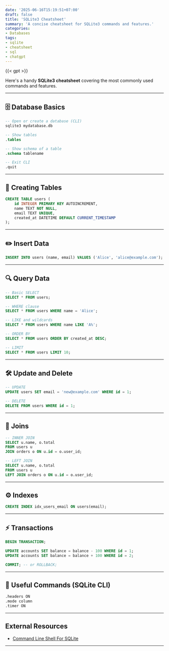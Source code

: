 ```yaml
---
date: '2025-06-16T15:19:51+07:00'
draft: false
title: 'SQLite3 Cheatsheet'
summary: 'A concise cheatsheet for SQLite3 commands and features.'
categories:
- Databases
tags:
- sqlite
- cheatsheet
- sql
- chatgpt
---
```


{{< gpt >}}

Here's a handy **SQLite3 cheatsheet** covering the most commonly used commands and features.

---

## 🗄️ **Database Basics**

```sql
-- Open or create a database (CLI)
sqlite3 mydatabase.db

-- Show tables
.tables

-- Show schema of a table
.schema tablename

-- Exit CLI
.quit
```

---

## 📁 **Creating Tables**

```sql
CREATE TABLE users (
    id INTEGER PRIMARY KEY AUTOINCREMENT,
    name TEXT NOT NULL,
    email TEXT UNIQUE,
    created_at DATETIME DEFAULT CURRENT_TIMESTAMP
);
```

---

## ✏️ **Insert Data**

```sql
INSERT INTO users (name, email) VALUES ('Alice', 'alice@example.com');
```

---

## 🔍 **Query Data**

```sql
-- Basic SELECT
SELECT * FROM users;

-- WHERE clause
SELECT * FROM users WHERE name = 'Alice';

-- LIKE and wildcards
SELECT * FROM users WHERE name LIKE 'A%';

-- ORDER BY
SELECT * FROM users ORDER BY created_at DESC;

-- LIMIT
SELECT * FROM users LIMIT 10;
```

---

## 🛠️ **Update and Delete**

```sql
-- UPDATE
UPDATE users SET email = 'new@example.com' WHERE id = 1;

-- DELETE
DELETE FROM users WHERE id = 1;
```

---

## 🔄 **Joins**

```sql
-- INNER JOIN
SELECT u.name, o.total
FROM users u
JOIN orders o ON u.id = o.user_id;

-- LEFT JOIN
SELECT u.name, o.total
FROM users u
LEFT JOIN orders o ON u.id = o.user_id;
```

---

## ⚙️ **Indexes**

```sql
CREATE INDEX idx_users_email ON users(email);
```

---

## ⚡ **Transactions**

```sql
BEGIN TRANSACTION;

UPDATE accounts SET balance = balance - 100 WHERE id = 1;
UPDATE accounts SET balance = balance + 100 WHERE id = 2;

COMMIT; -- or ROLLBACK;
```

---

## 🧰 **Useful Commands (SQLite CLI)**

```sh
.headers ON
.mode column
.timer ON
```

---

## External Resources

- [Command Line Shell For SQLite](https://sqlite.org/cli.html)

---
